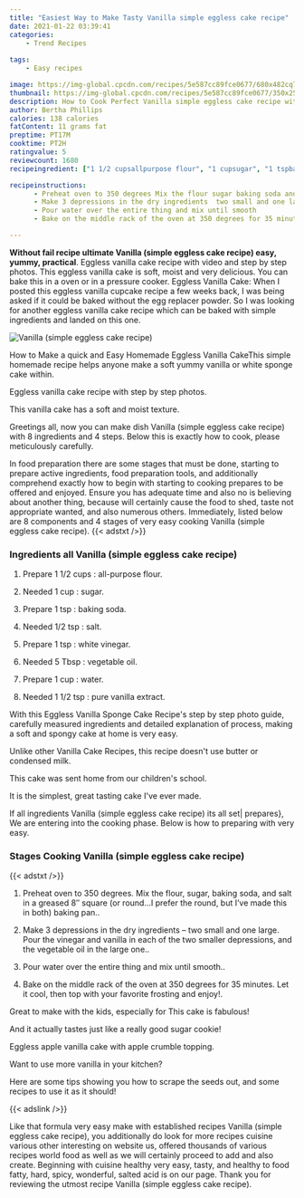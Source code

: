 ```yaml
---
title: "Easiest Way to Make Tasty Vanilla simple eggless cake recipe"
date: 2021-01-22 03:39:41
categories:
    - Trend Recipes
    
tags:
    - Easy recipes

image: https://img-global.cpcdn.com/recipes/5e587cc89fce0677/680x482cq70/vanilla-simple-eggless-cake-recipe-recipe-main-photo.jpg
thumbnail: https://img-global.cpcdn.com/recipes/5e587cc89fce0677/350x250cq70/vanilla-simple-eggless-cake-recipe-recipe-main-photo.jpg
description: How to Cook Perfect Vanilla simple eggless cake recipe with 8 ingredients and 4 stages of easy cooking.
author: Bertha Phillips
calories: 138 calories
fatContent: 11 grams fat
preptime: PT17M
cooktime: PT2H
ratingvalue: 5
reviewcount: 1680
recipeingredient: ["1 1/2 cupsallpurpose flour", "1 cupsugar", "1 tspbaking soda", "1/2 tspsalt", "1 tspwhite vinegar", "5 Tbspvegetable oil", "1 cupwater", "1 1/2 tsppure vanilla extract"]

recipeinstructions: 
      - Preheat oven to 350 degrees Mix the flour sugar baking soda and salt in a greased 8 square or roundI prefer the round but Ive made this in both baking pan 
      - Make 3 depressions in the dry ingredients  two small and one large Pour the vinegar and vanilla in each of the two smaller depressions and the vegetable oil in the large one 
      - Pour water over the entire thing and mix until smooth 
      - Bake on the middle rack of the oven at 350 degrees for 35 minutes Let it cool then top with your favorite frosting and enjoy

---
```




**Without fail recipe ultimate Vanilla (simple eggless cake recipe) easy, yummy, practical**. Eggless vanilla cake recipe with video and step by step photos. This eggless vanilla cake is soft, moist and very delicious. You can bake this in a oven or in a pressure cooker. Eggless Vanilla Cake: When I posted this eggless vanilla cupcake recipe a few weeks back, I was being asked if it could be baked without the egg replacer powder. So I was looking for another eggless vanilla cake recipe which can be baked with simple ingredients and landed on this one.


![Vanilla (simple eggless cake recipe)](https://img-global.cpcdn.com/recipes/5e587cc89fce0677/680x482cq70/vanilla-simple-eggless-cake-recipe-recipe-main-photo.jpg "Vanilla (simple eggless cake recipe)")



How to Make a quick and Easy Homemade Eggless Vanilla CakeThis simple homemade recipe helps anyone make a soft yummy vanilla or white sponge cake within.

Eggless vanilla cake recipe with step by step photos.

This vanilla cake has a soft and moist texture.


Greetings all, now you can make dish Vanilla (simple eggless cake recipe) with 8 ingredients and 4 steps. Below this is exactly how to cook, please meticulously carefully.

In food preparation there are some stages that must be done, starting to prepare active ingredients, food preparation tools, and additionally comprehend exactly how to begin with starting to cooking prepares to be offered and enjoyed. Ensure you has adequate time and also no is believing about another thing, because will certainly cause the food to shed, taste not appropriate wanted, and also numerous others. Immediately, listed below are 8 components and 4 stages of very easy cooking Vanilla (simple eggless cake recipe).
{{< adstxt />}}

### Ingredients all Vanilla (simple eggless cake recipe)


1. Prepare 1 1/2 cups : all-purpose flour.

1. Needed 1 cup : sugar.

1. Prepare 1 tsp : baking soda.

1. Needed 1/2 tsp : salt.

1. Prepare 1 tsp : white vinegar.

1. Needed 5 Tbsp : vegetable oil.

1. Prepare 1 cup : water.

1. Needed 1 1/2 tsp : pure vanilla extract.


With this Eggless Vanilla Sponge Cake Recipe&#39;s step by step photo guide, carefully measured ingredients and detailed explanation of process, making a soft and spongy cake at home is very easy.

Unlike other Vanilla Cake Recipes, this recipe doesn&#39;t use butter or condensed milk.

This cake was sent home from our children&#39;s school.

It is the simplest, great tasting cake I&#39;ve ever made.


If all ingredients Vanilla (simple eggless cake recipe) its all set| prepares}, We are entering into the cooking phase. Below is how to preparing with very easy.

### Stages Cooking Vanilla (simple eggless cake recipe)

{{< adstxt />}}


1. Preheat oven to 350 degrees. Mix the flour, sugar, baking soda, and salt in a greased 8″ square (or round…I prefer the round, but I’ve made this in both) baking pan..



1. Make 3 depressions in the dry ingredients – two small and one large. Pour the vinegar and vanilla in each of the two smaller depressions, and the vegetable oil in the large one..



1. Pour water over the entire thing and mix until smooth..



1. Bake on the middle rack of the oven at 350 degrees for 35 minutes. Let it cool, then top with your favorite frosting and enjoy!.




Great to make with the kids, especially for This cake is fabulous!

And it actually tastes just like a really good sugar cookie!

Eggless apple vanilla cake with apple crumble topping.

Want to use more vanilla in your kitchen?

Here are some tips showing you how to scrape the seeds out, and some recipes to use it as it should!


{{< adslink />}}

Like that formula very easy make with established recipes Vanilla (simple eggless cake recipe), you additionally do look for more recipes cuisine various other interesting on website us, offered thousands of various recipes world food as well as we will certainly proceed to add and also create. Beginning with cuisine healthy very easy, tasty, and healthy to food fatty, hard, spicy, wonderful, salted acid is on our page. Thank you for reviewing the utmost recipe Vanilla (simple eggless cake recipe).
